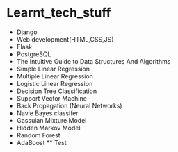 # Learnt_tech_stuff
* Django
* Web development(HTML,CSS,JS)
* Flask
* PostgreSQL
* The Intuitive Guide to Data Structures And Algorithms 
* Simple Linear Regression
* Multiple Linear Regression
* Logistic Linear Regression
* Decision Tree Classification
* Support Vector Machine
* Back Propagation (Neural Networks)
* Navie Bayes classifer
* Gassuian Mixture Model
* Hidden Markov Model
* Random Forest
* AdaBoost
** Test
